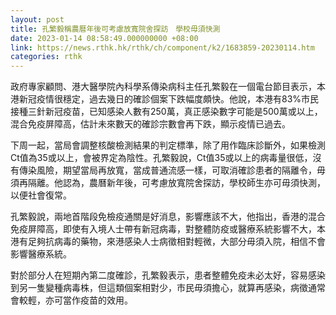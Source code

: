 ```yaml
---
layout: post
title: 孔繁毅稱農曆年後可考慮放寬院舍探訪　學校毋須快測
date: 2023-01-14 08:58:49.000000000 +08:00
link: https://news.rthk.hk/rthk/ch/component/k2/1683859-20230114.htm
categories: rthk
---
```


政府專家顧問、港大醫學院內科學系傳染病科主任孔繁毅在一個電台節目表示，本港新冠疫情很穩定，過去幾日的確診個案下跌幅度頗快。他說，本港有83%市民接種三針新冠疫苗，已知感染人數有250萬，真正感染數字可能是500萬或以上，混合免疫屏障高，估計未來數天的確診宗數會再下跌，顯示疫情已過去。

下周一起，當局會調整核酸檢測結果的判定標準，除了用作臨床診斷外，如果檢測Ct值為35或以上，會被界定為陰性。孔繁毅說，Ct值35或以上的病毒量很低，沒有傳染風險，期望當局再放寬，當成普通流感一樣，可取消確診患者的隔離令，毋須再隔離。他認為，農曆新年後，可考慮放寬院舍探訪，學校師生亦可毋須快測，以便社會復常。

孔繁毅說，兩地首階段免檢疫通關是好消息，影響應該不大，他指出，香港的混合免疫屏障高，即使有入境人士帶有新冠病毒，對整體防疫或醫療系統影響不大，本港有足夠抗病毒的藥物，來港感染人士病徵相對輕微，大部分毋須入院，相信不會影響醫療系統。

對於部分人在短期內第二度確診，孔繁毅表示，患者整體免疫未必太好，容易感染到另一隻變種病毒株，但這類個案相對少，市民毋須擔心，就算再感染，病徵通常會較輕，亦可當作疫苗的效用。
